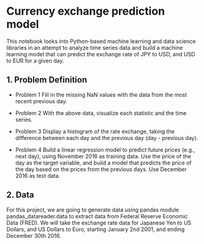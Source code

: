 # Currency exchange prediction model
This notebook looks into Python-based machine learning and data science libraries in an attempt to analyze time series data and build a machine learning model that can predict the exchange rate of JPY to USD, and USD to EUR for a given day.

## 1. Problem Definition
* Problem 1
Fill in the missing NaN values with the data from the most recent previous day.

* Problem 2
With the above data, visualize each statistic and the time series.

* Problem 3
Display a histogram of the rate exchange, taking the difference between each day and the previous day (day - previous day).

* Problem 4
Build a linear regression model to predict future prices (e.g., next day), using November 2016 as training data. Use the price of the day as the target variable, and build a model that predicts the price of the day based on the prices from the previous days. Use December 2016 as test data.

## 2. Data
For this project, we are going to generate data using pandas module pandas_datareader.data to extract data from Federal Reserve Economic Data (FRED). We will take the exchange rate data for Japanese Yen to US Dollars, and US Dollars to Euro, starting January 2nd 2001, and ending December 30th 2016.
